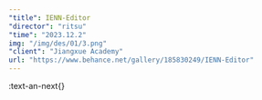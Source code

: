 ```yaml
---
"title": IENN-Editor
"director": "ritsu"
"time": "2023.12.2"
img: "/img/des/01/3.png"
"client": "Jiangxue Academy"
url: "https://www.behance.net/gallery/185830249/IENN-Editor"
---
```


:text-an-next{}

